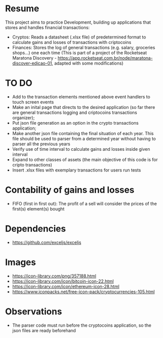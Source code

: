 # Resume

This project aims to practice Development, building up applications that stores and handles financial transactions:
- Cryptos: Reads a datasheet (.xlsx file) of predetermined format to calculate gains and losses of transactions with criptocoins
- Finances: Stores the log of general transactions (e.g. salary, groceries shops...) one each time (This is part of a project of the Rocketseat Maratona Discovery - https://app.rocketseat.com.br/node/maratona-discover-edicao-01, adapted with some modifications)

# TO DO

- Add to the transaction elements mentioned above event handlers to touch screen events
- Make an inital page that directs to the desired application (so far there are general transactions logging and criptocoins transactions organizer);
- Put json file generation as an option in the crypto transactions application;
- Make another json file containing the final situation of each year. This file should be used to parser from a determined year without having to parser all the previous years
- Verify use of time interval to calculate gains and losses inside given interval
- Expand to other classes of assets (the main objective of this code is for cripto transactions)
- Insert .xlsx files with exemplary transactions for users run tests

# Contability of gains and losses

- FIFO (first in first out): The profit of a sell will consider the prices of the first(s) element(s) bought

# Dependencies

- https://github.com/exceljs/exceljs

# Images 

- https://icon-library.com/png/357188.html
- https://icon-library.com/icon/bitcoin-icon-22.html
- https://icon-library.com/icon/ethereum-icon-28.html
- https://www.iconpacks.net/free-icon-pack/cryptocurrencies-105.html

# Observations

- The parser code must run before the cryptocoins application, so the json files are ready beforehand